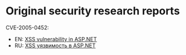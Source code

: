 # Original security research reports

CVE-2005-0452: 
* EN: [XSS vulnerability in <span>ASP.NET</span>](aspxvuln/aspxvuln.en.md)  
* RU: [XSS уязвимость в <span>ASP.NET</span>](aspxvuln/aspxvuln.ru.md)

